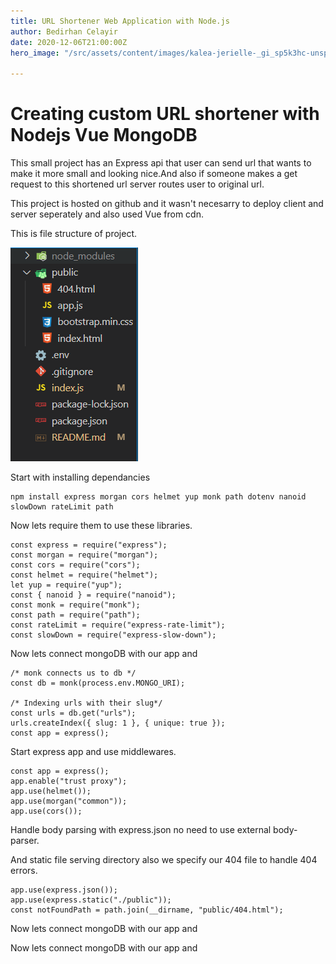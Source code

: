 ```yaml
---
title: URL Shortener Web Application with Node.js
author: Bedirhan Celayir
date: 2020-12-06T21:00:00Z
hero_image: "/src/assets/content/images/kalea-jerielle-_gi_sp5k3hc-unsplash.jpg"

---
```

# Creating custom URL shortener with Nodejs Vue MongoDB

This small project has an Express api that user can send url that wants to make it more small and looking nice.And also if someone makes a get request to this shortened url server routes user to original url.

This project is hosted on github and it wasn't necesarry to deploy client and server seperately and also used Vue from cdn.

This is file structure of project.

![](/src/assets/content/images/file-structure.PNG "Project Structure")

Start with installing dependancies

    npm install express morgan cors helmet yup monk path dotenv nanoid slowDown rateLimit path 

Now lets require them to use these libraries.

    const express = require("express");
    const morgan = require("morgan");
    const cors = require("cors");
    const helmet = require("helmet");
    let yup = require("yup");
    const { nanoid } = require("nanoid");
    const monk = require("monk");
    const path = require("path");
    const rateLimit = require("express-rate-limit");
    const slowDown = require("express-slow-down");

Now lets connect mongoDB with our app and 

    /* monk connects us to db */
    const db = monk(process.env.MONGO_URI);
    
    /* Indexing urls with their slug*/
    const urls = db.get("urls");
    urls.createIndex({ slug: 1 }, { unique: true });
    const app = express();
    

Start express app and use middlewares.

    const app = express();
    app.enable("trust proxy");
    app.use(helmet());
    app.use(morgan("common"));
    app.use(cors());
    

Handle body parsing with express.json no need to use external body-parser.

And static file serving directory also we specify our 404 file to handle 404 errors.

    app.use(express.json());
    app.use(express.static("./public"));
    const notFoundPath = path.join(__dirname, "public/404.html");

Now lets connect mongoDB with our app and 

Now lets connect mongoDB with our app and 